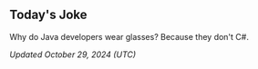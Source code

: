 ## Today's Joke
Why do Java developers wear glasses? Because they don't C#.

*Updated October 29, 2024 (UTC)*
